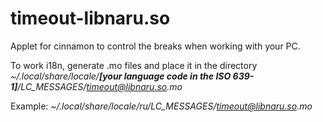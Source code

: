 # timeout-libnaru.so
Applet for cinnamon to control the breaks when working with your PC.

To work i18n, generate .mo files and place it in the directory _~/.local/share/locale/**[your language code in the ISO 639-1]**/LC_MESSAGES/timeout@libnaru.so.mo_

Example: _~/.local/share/locale/ru/LC_MESSAGES/timeout@libnaru.so.mo_
